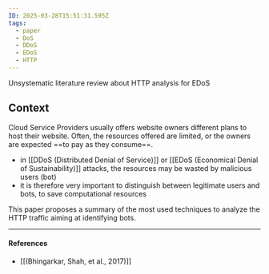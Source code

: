 ```yaml
---
ID: 2025-03-28T15:51:31.595Z
tags:
  - paper
  - DoS
  - DDoS
  - EDoS
  - HTTP
---
```

Unsystematic literature review about HTTP analysis for EDoS
## Context

Cloud Service Providers usually offers website owners different plans to host their website. Often, the resources offered are limited, or the owners are expected ==to pay as they consume==.
- in [[DDoS (Distributed Denial of Service)]] or [[EDoS (Economical Denial of Sustainability)]] attacks, the resources may be wasted by malicious users (bot)
- it is therefore very important to distinguish between legitimate users and bots, to save computational resources

This paper proposes a summary of the most used techniques to analyze the HTTP traffic aiming at identifying bots.

---
#### References
- [[(Bhingarkar, Shah, et al., 2017)]]
